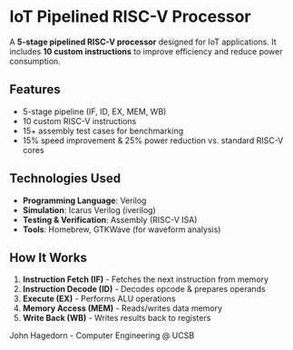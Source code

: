 # IoT Pipelined RISC-V Processor

A **5-stage pipelined RISC-V processor** designed for IoT applications. It includes **10 custom instructions** to improve efficiency and reduce power consumption.

## Features
- 5-stage pipeline (IF, ID, EX, MEM, WB)
- 10 custom RISC-V instructions
- 15+ assembly test cases for benchmarking
- 15% speed improvement & 25% power reduction vs. standard RISC-V cores

## Technologies Used
- **Programming Language**: Verilog
- **Simulation**: Icarus Verilog (iverilog)
- **Testing & Verification**: Assembly (RISC-V ISA)
- **Tools**: Homebrew, GTKWave (for waveform analysis)

## How It Works
1. **Instruction Fetch (IF)** - Fetches the next instruction from memory
2. **Instruction Decode (ID)** - Decodes opcode & prepares operands
3. **Execute (EX)** - Performs ALU operations
4. **Memory Access (MEM)** - Reads/writes data memory
5. **Write Back (WB)** - Writes results back to registers

John Hagedorn - Computer Engineering @ UCSB
